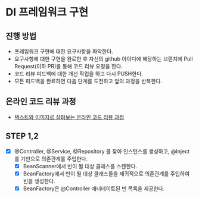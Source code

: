 # DI 프레임워크 구현
## 진행 방법
* 프레임워크 구현에 대한 요구사항을 파악한다.
* 요구사항에 대한 구현을 완료한 후 자신의 github 아이디에 해당하는 브랜치에 Pull Request(이하 PR)를 통해 코드 리뷰 요청을 한다.
* 코드 리뷰 피드백에 대한 개선 작업을 하고 다시 PUSH한다.
* 모든 피드백을 완료하면 다음 단계를 도전하고 앞의 과정을 반복한다.

## 온라인 코드 리뷰 과정
* [텍스트와 이미지로 살펴보는 온라인 코드 리뷰 과정](https://github.com/next-step/nextstep-docs/tree/master/codereview)

## STEP 1,2
- [X] @Controller, @Service, @Repository 를 찾아 인스턴스를 생성하고, @Inject 를 기반으로 의존관계를 주입한다.
  - [X] BeanScanner에서 빈이 될 대상 클래스를 스캔한다.
  - [X] BeanFactory에서 빈이 될 대상 클래스들을 재귀적으로 의존관계를 주입하여 빈을 생성한다.
  - [X] BeanFactory은 @Controller 애너테이트된 빈 목록을 제공한다.

